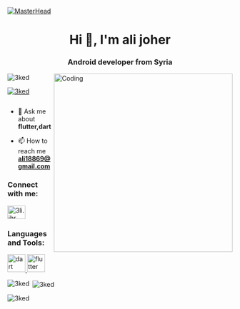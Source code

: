 [![MasterHead](https://1.bp.blogspot.com/-7A4WynwLsMw/XbBpCXG8fHI/AAAAAAAAMt4/uOa1bpLskYgrwGbllhSu2SDj_Mig8SXJQCLcBGAsYHQ/s1600/2000_600px.gif)](https://rishavhanda.io)
<h1 align="center">Hi 👋, I'm ali joher</h1>
<h3 align="center">Android developer from Syria</h3>
<img align="right" alt="Coding" width="400" src="https://cdn.dribbble.com/users/1162077/screenshots/3848914/programmer.gif">
<p align="left"> <img src="https://komarev.com/ghpvc/?username=3ked&label=Profile%20views&color=0e75b6&style=flat" alt="3ked" /> </p>

<p align="left"> <a href="https://github.com/ryo-ma/github-profile-trophy"><img src="https://github-profile-trophy.vercel.app/?username=3ked" alt="3ked" /></a> </p>

<p align="left"> <a href="https://twitter.com/" target="blank"><img src="https://img.shields.io/twitter/follow/?logo=twitter&style=for-the-badge" alt="" /></a> </p>

- 💬 Ask me about **flutter,dart**

- 📫 How to reach me **ali18869@gmail.com**

<h3 align="left">Connect with me:</h3>
<p align="left">
<a href="https://fb.com/3li.jhr" target="blank"><img align="center" src="https://raw.githubusercontent.com/rahuldkjain/github-profile-readme-generator/master/src/images/icons/Social/facebook.svg" alt="3li.jhr" height="30" width="40" /></a>
</p>

<h3 align="left">Languages and Tools:</h3>
<p align="left"> <a href="https://dart.dev" target="_blank" rel="noreferrer"> <img src="https://www.vectorlogo.zone/logos/dartlang/dartlang-icon.svg" alt="dart" width="40" height="40"/> </a> <a href="https://flutter.dev" target="_blank" rel="noreferrer"> <img src="https://www.vectorlogo.zone/logos/flutterio/flutterio-icon.svg" alt="flutter" width="40" height="40"/> </a> </p>

<p><img align="left" src="https://github-readme-stats.vercel.app/api/top-langs?username=3ked&show_icons=true&locale=en&layout=compact" alt="3ked" /></p>

<p>&nbsp;<img align="center" src="https://github-readme-stats.vercel.app/api?username=3ked&show_icons=true&locale=en" alt="3ked" /></p>

<p><img align="center" src="https://github-readme-streak-stats.herokuapp.com/?user=3ked&" alt="3ked" /></p>
